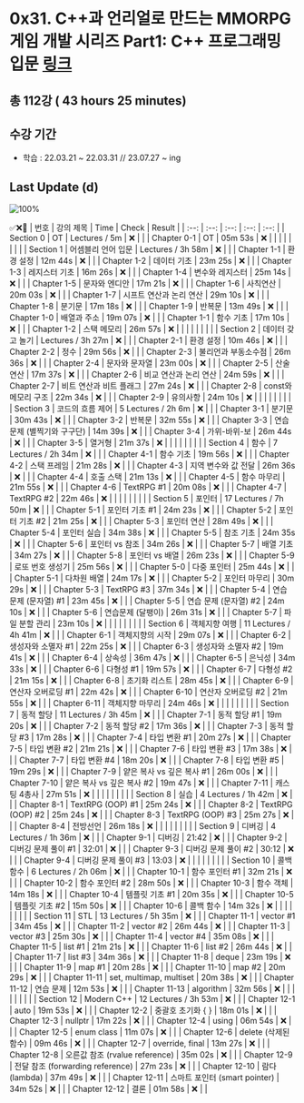 # 0x31. C++과 언리얼로 만드는 MMORPG 게임 개발 시리즈 Part1: C++ 프로그래밍 입문 [링크](https://www.inflearn.com/course/%EC%96%B8%EB%A6%AC%EC%96%BC-3d-mmorpg-1)

## 총 112강 ( 43 hours 25 minutes)

## 수강 기간 
- 학습          : 22.03.21 ~ 22.03.31 // 23.07.27 ~ ing

## Last Update (d)    

![100%](https://progress-bar.dev/0/?scale=112&title=progress&width=500&color=babaca&suffix=/112)

✅❌:hammer:
| 번호 | 강의 제목 | Time | Check | Result |
| :--: | :--: | :--: | :--: | :--: |
| Section 0 | OT |  Lectures / 5m | ❌ |  |
| Chapter 0-1 | OT | 05m 53s | ❌ | | 
| | | | | |
| Section 1 | 어셈블리 언어 입문 |  Lectures / 3h 58m | ❌ | |
| Chapter 1-1 | 환경 설정 | 12m 44s | ❌ | | 
| Chapter 1-2 | 데이터 기초 | 23m 25s | ❌ | |
| Chapter 1-3 | 레지스터 기초 | 16m 26s | ❌ | | 
| Chapter 1-4 | 변수와 레지스터 | 25m 14s | ❌ | |
| Chapter 1-5 | 문자와 엔디안 | 17m 21s | ❌ | |
| Chapter 1-6 | 사칙연산 | 20m 03s | ❌ | | 
| Chapter 1-7 | 시프트 연산과 논리 연산 | 29m 10s | ❌ | | 
| Chapter 1-8 | 분기문 | 17m 18s | ❌ | |
| Chapter 1-9 | 반복문 | 13m 49s | ❌ | |
| Chapter 1-0 | 배열과 주소 | 19m 07s | ❌ | | 
| Chapter 1-1 | 함수 기초 | 17m 10s | ❌ | | 
| Chapter 1-2 | 스택 메모리 | 26m 57s | ❌ | |
| | | | | |
| Section 2 | 데이터 갖고 놀기 |  Lectures / 3h 27m | ❌ | |
| Chapter 2-1 | 환경 설정 | 10m 46s | ❌ | | 
| Chapter 2-2 | 정수 | 29m 56s | ❌ | |
| Chapter 2-3 | 불리언과 부동소수점 | 26m 36s | ❌ | | 
| Chapter 2-4 | 문자와 문자열 | 23m 00s | ❌ | | 
| Chapter 2-5 | 산술 연산 | 17m 37s | ❌ | |
| Chapter 2-6 | 비교 연산과 논리 연산 | 24m 59s | ❌ | | 
| Chapter 2-7 | 비트 연산과 비트 플래그 | 27m 24s | ❌ | | 
| Chapter 2-8 | const와 메모리 구조 | 22m 34s | ❌ | |
| Chapter 2-9 | 유의사항 | 24m 10s | ❌ | | 
| | | | | |
| Section 3 | 코드의 흐름 제어 | 5 Lectures / 2h 6m | ❌ | |
| Chapter 3-1 | 분기문 | 30m 43s | ❌ | | 
| Chapter 3-2 | 반복문 | 32m 55s | ❌ | |
| Chapter 3-3 | 연습 문제 (별찍기와 구구단) | 14m 39s | ❌ | | 
| Chapter 3-4 | 가위-바위-보 | 26m 44s | ❌ | | 
| Chapter 3-5 | 열거형 | 21m 37s | ❌ | | 
| | | | | |
| Section 4 | 함수 | 7 Lectures / 2h 34m | ❌ | | 
| Chapter 4-1 | 함수 기초 | 19m 56s | ❌ | | 
| Chapter 4-2 | 스택 프레임 | 21m 28s | ❌ | | 
| Chapter 4-3 | 지역 변수와 값 전달 | 26m 36s | ❌ | | 
| Chapter 4-4 | 호출 스택 | 21m 13s | ❌ | | 
| Chapter 4-5 | 함수 마무리 | 21m 55s | ❌ | | 
| Chapter 4-6 | TextRPG #1 | 20m 08s | ❌ | | 
| Chapter 4-7 | TextRPG #2 | 22m 46s | ❌ | | 
| | | | | |
| Section 5 | 포인터 | 17 Lectures / 7h 50m | ❌ | | 
| Chapter 5-1 | 포인터 기초 #1 | 24m 23s | ❌ | | 
| Chapter 5-2 | 포인터 기초 #2 | 21m 25s | ❌ | | 
| Chapter 5-3 | 포인터 연산 | 28m 49s | ❌ | | 
| Chapter 5-4 | 포인터 실습 | 34m 38s | ❌ | | 
| Chapter 5-5 | 참조 기초 | 24m 35s | ❌ | | 
| Chapter 5-6 | 포인터 vs 참조 | 34m 26s | ❌ | | 
| Chapter 5-7 | 배열 기초 | 34m 27s | ❌ | | 
| Chapter 5-8 | 포인터 vs 배열 | 26m 23s | ❌ | | 
| Chapter 5-9 | 로또 번호 생성기 | 25m 56s | ❌ | | 
| Chapter 5-0 | 다중 포인터 | 25m 44s | ❌ | | 
| Chapter 5-1 | 다차원 배열 | 24m 17s | ❌ | | 
| Chapter 5-2 | 포인터 마무리 | 30m 29s | ❌ | | 
| Chapter 5-3 | TextRPG #3 | 37m 34s | ❌ | | 
| Chapter 5-4 | 연습 문제 (문자열) #1 | 23m 45s | ❌ | | 
| Chapter 5-5 | 연습 문제 (문자열) #2 | 24m 10s | ❌ | | 
| Chapter 5-6 | 연습문제 (달팽이) | 26m 31s | ❌ | | 
| Chapter 5-7 | 파일 분할 관리 | 23m 10s | ❌ | | 
| | | | | |
| Section 6 | 객체지향 여행 | 11 Lectures / 4h 41m | ❌ | | 
| Chapter 6-1 | 객체지향의 시작 | 29m 07s | ❌ | | 
| Chapter 6-2 | 생성자와 소멸자 #1 | 22m 25s | ❌ | | 
| Chapter 6-3 | 생성자와 소멸자 #2 | 19m 41s | ❌ | | 
| Chapter 6-4 | 상속성 | 36m 47s | ❌ | | 
| Chapter 6-5 | 은닉성 | 34m 33s | ❌ | | 
| Chapter 6-6 | 다형성 #1 | 19m 57s | ❌ | | 
| Chapter 6-7 | 다형성 #2 | 21m 15s | ❌ | | 
| Chapter 6-8 | 초기화 리스트 | 28m 45s | ❌ | | 
| Chapter 6-9 | 연산자 오버로딩 #1 | 22m 42s | ❌ | | 
| Chapter 6-10 | 연산자 오버로딩 #2 | 21m 55s | ❌ | | 
| Chapter 6-11 | 객체지향 마무리 | 24m 46s | ❌ | | 
| | | | | |
| Section 7 | 동적 할당 | 11 Lectures / 3h 45m | ❌ | | 
| Chapter 7-1 | 동적 할당 #1 | 19m 20s | ❌ | | 
| Chapter 7-2 | 동적 할당 #2 | 17m 36s | ❌ | | 
| Chapter 7-3 | 동적 할당 #3 | 17m 28s | ❌ | | 
| Chapter 7-4 | 타입 변환 #1 | 20m 27s | ❌ | | 
| Chapter 7-5 | 타입 변환 #2 | 21m 21s | ❌ | | 
| Chapter 7-6 | 타입 변환 #3 | 17m 38s | ❌ | | 
| Chapter 7-7 | 타입 변환 #4 | 18m 20s | ❌ | | 
| Chapter 7-8 | 타입 변환 #5 | 19m 29s | ❌ | | 
| Chapter 7-9 | 얕은 복사 vs 깊은 복사 #1 | 26m 00s | ❌ | | 
| Chapter 7-10 | 얕은 복사 vs 깊은 복사 #2 | 19m 47s | ❌ | | 
| Chapter 7-11 | 캐스팅 4총사 | 27m 51s | ❌ | | 
| | | | | |
| Section 8 | 실습 | 4 Lectures / 1h 42m | ❌ | | 
| Chapter 8-1 | TextRPG (OOP) #1 | 25m 24s | ❌ | | 
| Chapter 8-2 | TextRPG (OOP) #2 | 25m 24s | ❌ | | 
| Chapter 8-3 | TextRPG (OOP) #3 | 25m 27s | ❌ | | 
| Chapter 8-4 | 전방선언 | 26m 18s | ❌ | | 
| | | | | |
| Section 9 | 디버깅 | 4 Lectures / 1h 36m | ❌ | | 
| Chapter 9-1 | 디버깅 | 21:42 | ❌ | | 
| Chapter 9-2 | 디버깅 문제 풀이 #1 | 32:01 | ❌ | | 
| Chapter 9-3 | 디버깅 문제 풀이 #2 | 30:12 | ❌ | | 
| Chapter 9-4 | 디버깅 문제 풀이 #3 | 13:03 | ❌ | | 
| | | | | |
| Section 10 | 콜백 함수 | 6 Lectures / 2h 06m | ❌ | | 
| Chapter 10-1 | 함수 포인터 #1 | 32m 21s | ❌ | | 
| Chapter 10-2 | 함수 포인터 #2 | 28m 50s | ❌ | | 
| Chapter 10-3 | 함수 객체 | 14m 18s | ❌ | | 
| Chapter 10-4 | 템플릿 기초 #1 | 20m 35s | ❌ | | 
| Chapter 10-5 | 템플릿 기초 #2 | 15m 50s | ❌ | | 
| Chapter 10-6 | 콜백 함수 | 14m 32s | ❌ | | 
| | | | | |
| Section 11 | STL | 13 Lectures / 5h 35m | ❌ | | 
| Chapter 11-1 | vector #1 | 34m 45s | ❌ | | 
| Chapter 11-2 | vector #2 | 26m 44s | ❌ | | 
| Chapter 11-3 | vector #3 | 25m 30s | ❌ | | 
| Chapter 11-4 | vector #4 | 35m 08s | ❌ | | 
| Chapter 11-5 | list #1 | 21m 21s | ❌ | | 
| Chapter 11-6 | list #2 | 26m 44s | ❌ | | 
| Chapter 11-7 | list #3 | 34m 36s | ❌ | | 
| Chapter 11-8 | deque | 23m 19s | ❌ | | 
| Chapter 11-9 | map #1 | 20m 28s | ❌ | | 
| Chapter 11-10 | map #2 | 20m 29s | ❌ | | 
| Chapter 11-11 | set, multimap, multiset | 20m 38s | ❌ | | 
| Chapter 11-12 | 연습 문제 | 12m 53s | ❌ | | 
| Chapter 11-13 | algorithm | 32m 56s | ❌ | | 
| | | | | |
| Section 12 | Modern C++ | 12 Lectures / 3h 53m | ❌ | | 
| Chapter 12-1 | auto | 19m 53s | ❌ | | 
| Chapter 12-2 | 중괄호 초기화 { } | 18m 01s | ❌ | | 
| Chapter 12-3 | nullptr | 17m 22s | ❌ | | 
| Chapter 12-4 | using | 06m 54s | ❌ | | 
| Chapter 12-5 | enum class | 11m 07s | ❌ | | 
| Chapter 12-6 | delete (삭제된 함수) | 09m 46s | ❌ | | 
| Chapter 12-7 | override, final | 13m 27s | ❌ | | 
| Chapter 12-8 | 오른값 참조 (rvalue reference) | 35m 02s | ❌ | | 
| Chapter 12-9 | 전달 참조 (forwarding reference) | 27m 23s | ❌ | | 
| Chapter 12-10 | 람다 (lambda) | 37m 49s | ❌ | | 
| Chapter 12-11 | 스마트 포인터 (smart pointer) | 34m 52s | ❌ | | 
| Chapter 12-12 | 결론 | 01m 58s | ❌ | | 
